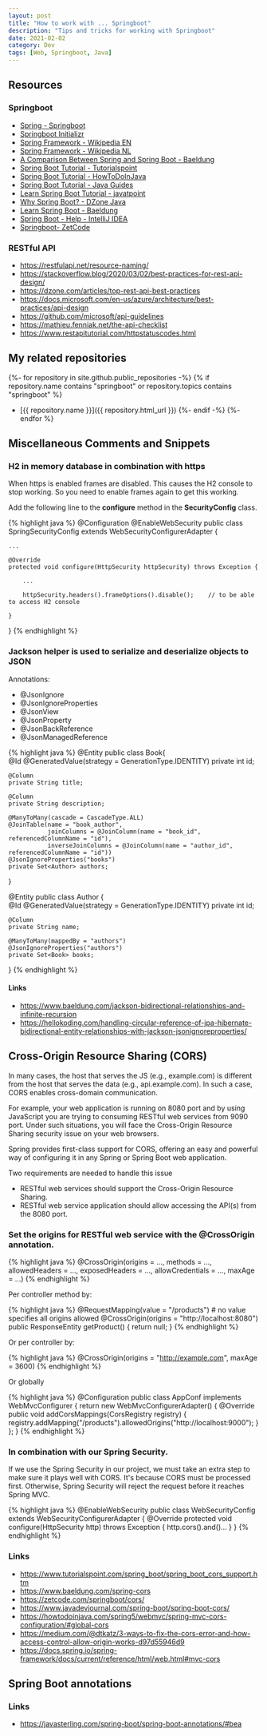 ```yaml
---
layout: post
title: "How to work with ... Springboot"
description: "Tips and tricks for working with Springboot"
date: 2021-02-02
category: Dev
tags: [Web, Springboot, Java]
---
```


## Resources

### Springboot

* [Spring - Springboot](https://spring.io/projects/spring-boot)
* [Springboot Initializr](https://start.spring.io)
* [Spring Framework - Wikipedia EN](https://en.wikipedia.org/wiki/Spring_Framework)
* [Spring Framework - Wikipedia NL](https://nl.wikipedia.org/wiki/Spring_Framework)
* [A Comparison Between Spring and Spring Boot - Baeldung](https://www.baeldung.com/spring-vs-spring-boot)
* [Spring Boot Tutorial - Tutorialspoint](https://www.tutorialspoint.com/spring_boot/index.htm)
* [Spring Boot Tutorial - HowToDoInJava](https://howtodoinjava.com/spring-boot-tutorials/)
* [Spring Boot Tutorial - Java Guides](https://www.javaguides.net/p/spring-boot-tutorial.html)
* [Learn Spring Boot Tutorial - javatpoint](https://www.javatpoint.com/spring-boot-tutorial)
* [Why Spring Boot? - DZone Java](https://dzone.com/articles/why-springboot)
* [Learn Spring Boot - Baeldung](https://www.baeldung.com/spring-boot)
* [Spring Boot - Help - IntelliJ IDEA](https://www.jetbrains.com/help/idea/spring-boot.html)
* [Springboot- ZetCode](http://zetcode.com/all/#springboot)

### RESTful API

* <https://restfulapi.net/resource-naming/>
* <https://stackoverflow.blog/2020/03/02/best-practices-for-rest-api-design/>
* <https://dzone.com/articles/top-rest-api-best-practices>
* <https://docs.microsoft.com/en-us/azure/architecture/best-practices/api-design>
* <https://github.com/microsoft/api-guidelines>
* <https://mathieu.fenniak.net/the-api-checklist>
* <https://www.restapitutorial.com/httpstatuscodes.html>

## My related repositories

{%- for repository in site.github.public_repositories -%}
{% if repository.name contains "springboot" or repository.topics contains "springboot" %}
  * [{{ repository.name }}]({{ repository.html_url }})
{%- endif -%}
{%- endfor %}

## Miscellaneous Comments and Snippets

### H2 in memory database in combination with https

When https is enabled frames are disabled. This causes the H2 console to stop working. So you need to enable frames again to get this working. 

Add the following line to the **configure** method in the **SecurityConfig** class.

{% highlight java %}
@Configuration
@EnableWebSecurity
public class SpringSecurityConfig extends WebSecurityConfigurerAdapter {

    ...

    @Override
    protected void configure(HttpSecurity httpSecurity) throws Exception {

        ...

        httpSecurity.headers().frameOptions().disable();    // to be able to access H2 console

    }

}
{% endhighlight %}

### Jackson helper is used to serialize and deserialize objects to JSON

Annotations:
* @JsonIgnore
* @JsonIgnoreProperties
* @JsonView
* @JsonProperty
* @JsonBackReference
* @JsonManagedReference

{% highlight java %}
@Entity
public class Book{  
    @Id
    @GeneratedValue(strategy = GenerationType.IDENTITY)
    private int id;

    @Column
    private String title;

    @Column
    private String description;

    @ManyToMany(cascade = CascadeType.ALL)
    @JoinTable(name = "book_author", 
               joinColumns = @JoinColumn(name = "book_id", referencedColumnName = "id"),
               inverseJoinColumns = @JoinColumn(name = "author_id", referencedColumnName = "id"))
    @JsonIgnoreProperties("books")
    private Set<Author> authors;
}

@Entity
public class Author {  
    @Id
    @GeneratedValue(strategy = GenerationType.IDENTITY)
    private int id;

    @Column
    private String name;

    @ManyToMany(mappedBy = "authors")
    @JsonIgnoreProperties("authors")
    private Set<Book> books;
}
{% endhighlight %}


#### Links
* https://www.baeldung.com/jackson-bidirectional-relationships-and-infinite-recursion
* https://hellokoding.com/handling-circular-reference-of-jpa-hibernate-bidirectional-entity-relationships-with-jackson-jsonignoreproperties/


## Cross-Origin Resource Sharing (CORS)

In many cases, the host that serves the JS (e.g., example.com) is different from the host that serves the data (e.g., api.example.com). In such a case, CORS enables cross-domain communication.


For example, your web application is running on 8080 port and by using JavaScript you are trying to consuming RESTful web services from 9090 port. Under such situations, you will face the Cross-Origin Resource Sharing security issue on your web browsers.

Spring provides first-class support for CORS, offering an easy and powerful way of configuring it in any Spring or Spring Boot web application.

Two requirements are needed to handle this issue
* RESTful web services should support the Cross-Origin Resource Sharing.
* RESTful web service application should allow accessing the API(s) from the 8080 port.

### Set the origins for RESTful web service with the @CrossOrigin annotation.

{% highlight java %}
@CrossOrigin(origins = ..., 
             methods = ..., 
             allowedHeaders = ..., 
             exposedHeaders = ..., 
             allowCredentials = ..., 
             maxAge = ...)
{% endhighlight %}

Per controller method by:

{% highlight java %}
@RequestMapping(value = "/products")    # no value specifies all origins allowed
@CrossOrigin(origins = "http://localhost:8080")
public ResponseEntity<Object> getProduct() {
   return null;
}
{% endhighlight %}

Or per controller by:

{% highlight java %}
@CrossOrigin(origins = "http://example.com", maxAge = 3600)
{% endhighlight %}

Or globally

{% highlight java %}
@Configuration
public class AppConf implements WebMvcConfigurer {
   return new WebMvcConfigurerAdapter() {
      @Override
      public void addCorsMappings(CorsRegistry registry) {
         registry.addMapping("/products").allowedOrigins("http://localhost:9000");
      }    
   };
}
{% endhighlight %}

### In combination with our Spring Security.

If we use the Spring Security in our project, we must take an extra step to make sure it plays well with CORS. It's because CORS must be processed first. Otherwise, Spring Security will reject the request before it reaches Spring MVC.

{% highlight java %}
@EnableWebSecurity
public class WebSecurityConfig extends WebSecurityConfigurerAdapter {
    @Override
    protected void configure(HttpSecurity http) throws Exception {
        http.cors().and()...
    }
}
{% endhighlight %}

### Links
* https://www.tutorialspoint.com/spring_boot/spring_boot_cors_support.htm
* https://www.baeldung.com/spring-cors
* https://zetcode.com/springboot/cors/
* https://www.javadevjournal.com/spring-boot/spring-boot-cors/
* https://howtodoinjava.com/spring5/webmvc/spring-mvc-cors-configuration/#global-cors
* https://medium.com/@dtkatz/3-ways-to-fix-the-cors-error-and-how-access-control-allow-origin-works-d97d55946d9
* https://docs.spring.io/spring-framework/docs/current/reference/html/web.html#mvc-cors


## Spring Boot annotations


### Links
* https://javasterling.com/spring-boot/spring-boot-annotations/#bea
